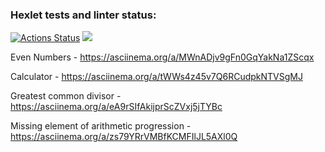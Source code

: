 ### Hexlet tests and linter status:
[![Actions Status](https://github.com/Reydenge/java-project-61/workflows/hexlet-check/badge.svg)](https://github.com/Reydenge/java-project-61/actions) <a href="https://codeclimate.com/github/Reydenge/java-project-61/maintainability"><img src="https://api.codeclimate.com/v1/badges/7fe4137899b62e43af2e/maintainability" /></a>

Even Numbers - https://asciinema.org/a/MWnADjv9gFn0GqYakNa1ZScqx

Calculator - https://asciinema.org/a/tWWs4z45v7Q6RCudpkNTVSgMJ

Greatest common divisor - https://asciinema.org/a/eA9rSIfAkijprScZVxj5jTYBc

Missing element of arithmetic progression - https://asciinema.org/a/zs79YRrVMBfKCMFIlJL5AXl0Q

